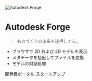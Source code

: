 ![Autodesk Forge](_media/logo.png)

# Autodesk Forge

> ものづくりの未来を後押しする。

- ブラウザで 2D および 3D モデルを表示
- メタデータを抽出してファイルを変換
- モデルの対話処理

[開発者ポータル](http://forge.autodesk.com) [スタートアップ](#learn-autodesk-forge)